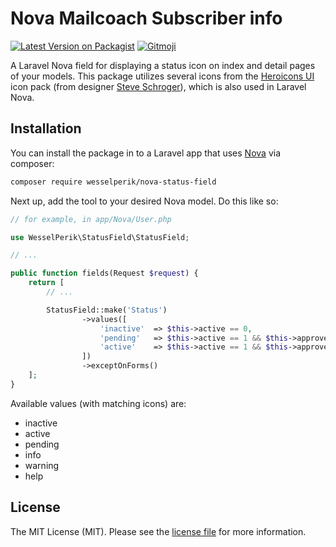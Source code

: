 # Nova Mailcoach Subscriber info

[![Latest Version on Packagist](https://img.shields.io/packagist/v/wesselperik/nova-status-field.svg?style=flat-square)](https://packagist.org/packages/wesselperik/nova-status-field)
[![Gitmoji](https://img.shields.io/badge/gitmoji-%20😜%20😍-FFDD67.svg?style=flat-square)](https://gitmoji.carloscuesta.me)


A Laravel Nova field for displaying a status icon on index and detail pages of your models.
This package utilizes several icons from the [Heroicons UI](https://github.com/sschoger/heroicons-ui) icon pack (from designer [Steve Schroger](https://twitter.com/steveschoger)), which is also used in Laravel Nova.

## Installation

You can install the package in to a Laravel app that uses [Nova](https://nova.laravel.com) via composer:

```bash
composer require wesselperik/nova-status-field
```

Next up, add the tool to your desired Nova model. Do this like so:

```php
// for example, in app/Nova/User.php

use WesselPerik\StatusField\StatusField;

// ...

public function fields(Request $request) {
    return [
        // ...

        StatusField::make('Status')
                ->values([
                    'inactive'  => $this->active == 0,
                    'pending'   => $this->active == 1 && $this->approved == 0,
                    'active'    => $this->active == 1 && $this->approved == 1
                ])
                ->exceptOnForms()
    ];
}
```
Available values (with matching icons) are:
- inactive
- active
- pending
- info
- warning
- help

## License

The MIT License (MIT). Please see the [license file](LICENSE.md) for more information.
